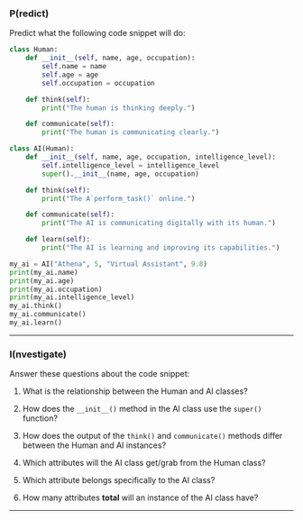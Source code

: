 ### P(redict)

Predict what the following code snippet will do:
```py
class Human:
    def __init__(self, name, age, occupation):
        self.name = name
        self.age = age
        self.occupation = occupation

    def think(self):
        print("The human is thinking deeply.")

    def communicate(self):
        print("The human is communicating clearly.")

class AI(Human):
    def __init__(self, name, age, occupation, intelligence_level):
        self.intelligence_level = intelligence_level
        super().__init__(name, age, occupation)

    def think(self):
        print("The A`perform_task()` online.")

    def communicate(self):
        print("The AI is communicating digitally with its human.")

    def learn(self):
        print("The AI is learning and improving its capabilities.")

my_ai = AI("Athena", 5, "Virtual Assistant", 9.8)
print(my_ai.name)
print(my_ai.age)
print(my_ai.occupation)
print(my_ai.intelligence_level)
my_ai.think()
my_ai.communicate()
my_ai.learn()
```
---

### I(nvestigate)

Answer these questions about the code snippet:

1. What is the relationship between the Human and AI classes?
   
2. How does the `__init__()` method in the AI class use the `super()` function?
   
3. How does the output of the `think()` and `communicate()` methods differ between the Human and AI instances?
      
4. Which attributes will the AI class get/grab from the Human class?
    
5. Which attribute belongs specifically to the AI class?
    
6. How many attributes **total** will an instance of the AI class have?

---
